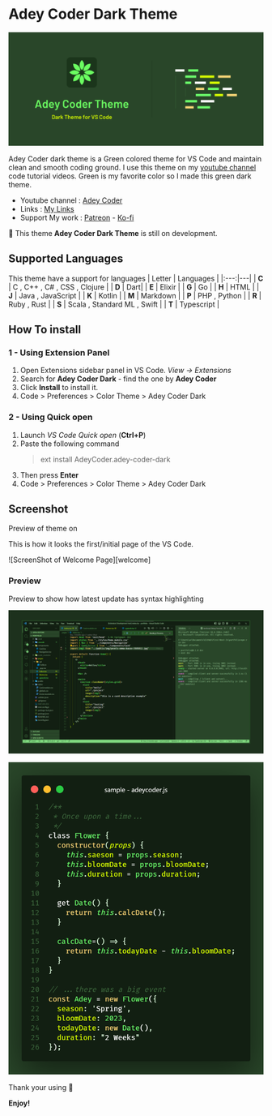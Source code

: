 
# Adey Coder Dark Theme

![Adey Coder Dark Theme](./images/banner-v2.png)

Adey Coder dark theme is a Green colored theme for VS Code and maintain clean and smooth coding ground. I use this theme on my [youtube channel](https://youtube.com/@AdeyCoder) code tutorial videos. Green is my favorite color so I made this green dark theme.

- Youtube channel : [Adey Coder](https://youtube.com/@AdeyCoder)
- Links : [My Links](https://znap.link/adeycoder)
- Support My work : [Patreon](https://www.patreon.com/adeycoder) - [Ko-fi](https://ko-fi.com/adeycoder)

🔔 This theme **Adey Coder Dark Theme** is still on development.

## Supported Languages

This theme have a support for languages
| Letter | Languages |
|:---:|---|
| **C** | C , C++ , C# , CSS , Clojure |
| **D** | Dart|
| **E** | Elixir |
| **G** | Go |
| **H** | HTML |
| **J** | Java , JavaScript |
| **K** | Kotlin |
| **M** | Markdown |
| **P** | PHP , Python |
| **R** | Ruby , Rust |
| **S** | Scala , Standard ML , Swift |
| **T** | Typescript |

## How To install

### 1 - Using Extension Panel

1. Open Extensions sidebar panel in VS Code. _View → Extensions_
1. Search for **Adey Coder Dark** - find the one by **Adey Coder**
1. Click **Install** to install it.
1. Code > Preferences > Color Theme > Adey Coder Dark

### 2 - Using Quick open

1. Launch _VS Code Quick open_ (**Ctrl+P**)
1. Paste the following command
    > ext install AdeyCoder.adey-coder-dark
1. Then press **Enter**
1. Code > Preferences > Color Theme > Adey Coder Dark

## Screenshot

Preview of theme on

This is how it looks the first/initial page of the VS Code.

![ScreenShot of Welcome Page][welcome]

### Preview

Preview to show how latest update has syntax highlighting

![ScreenShot of Next.JS Project](./images/Preview.png)

![ScreenShot of Javascript](./images/js.png)

Thank your using 🙂

**Enjoy!**
